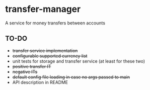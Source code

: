 # transfer-manager
A service for money transfers between accounts 

## TO-DO
- ~~transfer service implementation~~
- ~~configurable supported currency list~~
- unit tests for storage and transfer service (at least for these two)
- ~~positive transfer IT~~
- ~~negative ITs~~
- ~~default config file loading in case no args passed to main~~   
- API description in README   